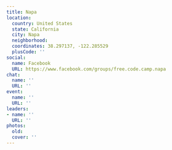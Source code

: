 ```yaml
---
title: Napa
location:
  country: United States
  state: California
  city: Napa
  neighborhood: 
  coordinates: 38.297137, -122.285529
  plusCode: ''
social:
  name: Facebook
  URL: https://www.facebook.com/groups/free.code.camp.napa
chat:
  name: ''
  URL: ''
event:
  name: ''
  URL: ''
leaders:
- name: ''
  URL: ''
photos:
  old: 
  cover: ''
---
```

